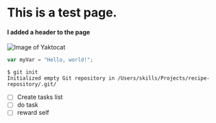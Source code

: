 #  This is a test page.

#### I added a header to the page
![Image of Yaktocat](https://octodex.github.com/images/yaktocat.png)

``` javascript
var myVar = "Hello, world!";
```

```
$ git init
Initialized empty Git repository in /Users/skills/Projects/recipe-repository/.git/
```

- [ ] Create tasks list
- [ ] do task
- [ ] reward self

